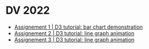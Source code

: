 # DV 2022

- [Assignement 1 | D3 tutorial: bar chart demonstration](Assignement1)
- [Assignement 2 | D3 tutorial: line graph animation](Assignement2)
- [Assignement 3 | D3 tutorial: line graph animation](Assignement3)
